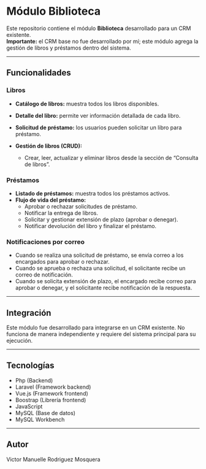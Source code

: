 # Módulo Biblioteca 

Este repositorio contiene el módulo **Biblioteca** desarrollado para un CRM existente.  
**Importante:** el CRM base no fue desarrollado por mí; este módulo agrega la gestión de libros y préstamos dentro del sistema.

---

## Funcionalidades

### Libros
- **Catálogo de libros:** muestra todos los libros disponibles.  
- **Detalle del libro:** permite ver información detallada de cada libro.  
- **Solicitud de préstamo:** los usuarios pueden solicitar un libro para préstamo.  

- **Gestión de libros (CRUD):**  
  - Crear, leer, actualizar y eliminar libros desde la sección de “Consulta de libros”.

### Préstamos
- **Listado de préstamos:** muestra todos los préstamos activos.  
- **Flujo de vida del préstamo:**
  - Aprobar o rechazar solicitudes de préstamo.  
  - Notificar la entrega de libros.  
  - Solicitar y gestionar extensión de plazo (aprobar o denegar).  
  - Notificar devolución del libro y finalizar el préstamo.

### Notificaciones por correo
- Cuando se realiza una solicitud de préstamo, se envía correo a los encargados para aprobar o rechazar.  
- Cuando se aprueba o rechaza una solicitud, el solicitante recibe un correo de notificación.  
- Cuando se solicita extensión de plazo, el encargado recibe correo para aprobar o denegar, y el solicitante recibe notificación de la respuesta.

---

## Integración
Este módulo fue desarrollado para integrarse en un CRM existente. No funciona de manera independiente y requiere del sistema principal para su ejecución.

---

## Tecnologías
- Php (Backend)
- Laravel (Framework backend)  
- Vue.js (Framework frontend)
- Boostrap (Librería frontend)
- JavaScript
- MySQL (Base de datos)
- MySQL Workbench

---

## Autor
Victor Manuelle Rodriguez Mosquera
